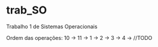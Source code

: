 # trab_SO
Trabalho 1 de Sistemas Operacionais 

Ordem das operações:
10 -> 11 -> 1 -> 2 -> 3 -> 4 -> //TODO
